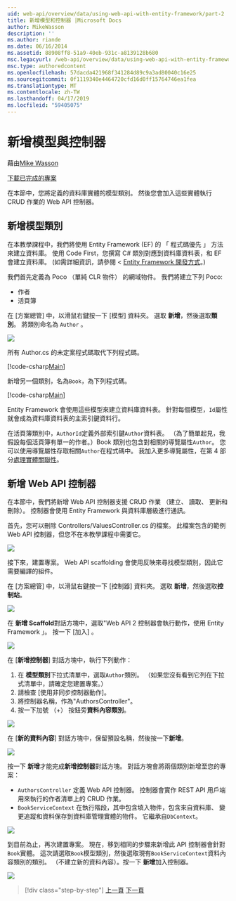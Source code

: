 ```yaml
---
uid: web-api/overview/data/using-web-api-with-entity-framework/part-2
title: 新增模型和控制器 |Microsoft Docs
author: MikeWasson
description: ''
ms.author: riande
ms.date: 06/16/2014
ms.assetid: 88908ff8-51a9-40eb-931c-a8139128b680
msc.legacyurl: /web-api/overview/data/using-web-api-with-entity-framework/part-2
msc.type: authoredcontent
ms.openlocfilehash: 57dacda421968f341284d89c9a3ad80040c16e25
ms.sourcegitcommit: 0f1119340e4464720cfd16d0ff15764746ea1fea
ms.translationtype: MT
ms.contentlocale: zh-TW
ms.lasthandoff: 04/17/2019
ms.locfileid: "59405075"
---
```

# <a name="add-models-and-controllers"></a>新增模型與控制器

藉由[Mike Wasson](https://github.com/MikeWasson)

[下載已完成的專案](https://github.com/MikeWasson/BookService)

在本節中，您將定義的資料庫實體的模型類別。 然後您會加入這些實體執行 CRUD 作業的 Web API 控制器。

## <a name="add-model-classes"></a>新增模型類別

在本教學課程中，我們將使用 Entity Framework (EF) 的 「 程式碼優先 」 方法來建立資料庫。 使用 Code First，您撰寫 C# 類別對應到資料庫資料表，和 EF 會建立資料庫。 (如需詳細資訊，請參閱 < [Entity Framework 開發方式](https://msdn.microsoft.com/library/ms178359%28v=vs.110%29.aspx#dbfmfcf)。)

我們首先定義為 Poco （單純 CLR 物件） 的網域物件。 我們將建立下列 Poco:

- 作者
- 活頁簿

在 [方案總管] 中，以滑鼠右鍵按一下 [模型] 資料夾。 選取 **新增**，然後選取**類別**。 將類別命名為 `Author` 。

![](part-2/_static/image1.png)

所有 Author.cs 的未定案程式碼取代下列程式碼。

[!code-csharp[Main](part-2/samples/sample1.cs)]

新增另一個類別，名為`Book`，為下列程式碼。

[!code-csharp[Main](part-2/samples/sample2.cs)]

Entity Framework 會使用這些模型來建立資料庫資料表。 針對每個模型，`Id`屬性就會成為資料庫資料表的主索引鍵資料行。

在活頁簿類別中，`AuthorId`定義外部索引鍵`Author`資料表。 （為了簡單起見，我假設每個活頁簿有單一的作者。）Book 類別也包含對相關的導覽屬性`Author`。 您可以使用導覽屬性存取相關`Author`在程式碼中。 我加入更多導覽屬性，在第 4 部分[處理實體關聯性](part-4.md)。

## <a name="add-web-api-controllers"></a>新增 Web API 控制器

在本節中，我們將新增 Web API 控制器支援 CRUD 作業 （建立、 讀取、 更新和刪除）。 控制器會使用 Entity Framework 與資料庫層級進行通訊。

首先，您可以刪除 Controllers/ValuesController.cs 的檔案。 此檔案包含的範例 Web API 控制器，但您不在本教學課程中需要它。

![](part-2/_static/image2.png)

接下來，建置專案。 Web API scaffolding 會使用反映來尋找模型類別，因此它需要編譯的組件。

在 [方案總管] 中，以滑鼠右鍵按一下 [控制器] 資料夾。 選取 **新增**，然後選取**控制站**。

![](part-2/_static/image3.png)

在 **新增 Scaffold**對話方塊中，選取"Web API 2 控制器會執行動作，使用 Entity Framework 」。 按一下 [加入] 。

![](part-2/_static/image4.png)

在 [**新增控制器**] 對話方塊中，執行下列動作：

1. 在 **模型類別**下拉式清單中，選取`Author`類別。 （如果您沒有看到它列在下拉式清單中，請確定您建置專案。）
2. 請檢查 [使用非同步控制器動作]。
3. 將控制器名稱，作為&quot;AuthorsController&quot;。
4. 按一下加號 （+） 按鈕旁**資料內容類別**。

![](part-2/_static/image5.png)

在 [**新的資料內容**] 對話方塊中，保留預設名稱，然後按一下**新增**。

![](part-2/_static/image6.png)

按一下 **新增**才能完成**新增控制器**對話方塊。 對話方塊會將兩個類別新增至您的專案：

- `AuthorsController` 定義 Web API 控制器。 控制器會實作 REST API 用戶端用來執行的作者清單上的 CRUD 作業。
- `BookServiceContext` 在執行階段，其中包含填入物件，包含來自資料庫、 變更追蹤和資料保存到資料庫管理實體的物件。 它繼承自`DbContext`。

![](part-2/_static/image7.png)

到目前為止，再次建置專案。 現在，移到相同的步驟來新增此 API 控制器會針對`Book`實體。 這次請選取`Book`模型類別，然後選取現有`BookServiceContext`資料內容類別的類別。 （不建立新的資料內容）。按一下 **新增**加入控制器。

![](part-2/_static/image8.png)

> [!div class="step-by-step"]
> [上一頁](part-1.md)
> [下一頁](part-3.md)
